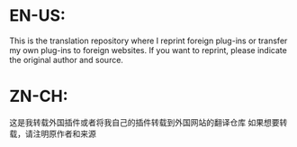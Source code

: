 # EN-US:
This is the translation repository where I reprint foreign plug-ins or transfer my own plug-ins to foreign websites.
If you want to reprint, please indicate the original author and source.


# ZN-CH:
这是我转载外国插件或者将我自己的插件转载到外国网站的翻译仓库
如果想要转载，请注明原作者和来源
